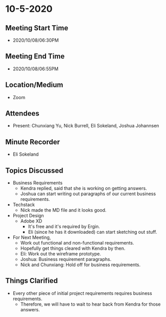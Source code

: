 # 10-5-2020

## Meeting Start Time
- 2020/10/08/06:30PM

## Meeting End Time
- 2020/10/08/06:55PM

## Location/Medium
- Zoom

## Attendees
- Present: Chunxiang Yu, Nick Burrell, Eli Sokeland, Joshua Johannsen

## Minute Recorder
- Eli Sokeland

## Topics Discussed
- Business Requirements
  - Kendra replied, said that she is working on getting answers.
  - Joshua can start writing out paragraphs of our current business requirements.
- Techstack
  - Nick made the MD file and it looks good.
- Project Design
  - Adobe XD
    - It's free and it's required by Ergin.
    - Eli (since he has it downloaded) can start sketching out stuff.
- For Next Meeting,
  - Work out functional and non-functional requirements.
  - Hopefully get things cleared with Kendra by then.
  - Eli: Work out the wireframe prototype.
  - Joshua: Business requirement paragraphs.
  - Nick and Chunxiang: Hold off for business requirements.

## Things Clarified
- Every other piece of initial project requirements requires business requirements.
  - Therefore, we will have to wait to hear back from Kendra for those answers.
